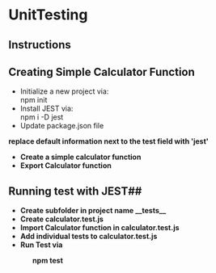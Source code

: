 # UnitTesting

 ## Instructions
 ## Creating Simple Calculator Function
<ul>        
    <li>Initialize a new project via:</li>
        npm init
    <li>Install JEST via:</li>
        npm i -D jest
    <li>Update package.json file </li>
 </ul>
        <strong>replace default information next to the test field with 'jest'<Strong>
<ul>
<li>Create a simple calculator function</li>
<li>Export Calculator function</li> 
</ul>

## Running test with JEST##

<ul>  
<li>Create subfolder in project name __tests__</li>
<li>Create calculator.test.js </li>  
<li>Import Calculator function in calculator.test.js</li>
<li>Add individual tests to calculator.test.js</li>
<li>Run Test via</li> 
<ul>
   npm test
